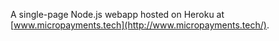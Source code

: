 A single-page Node.js webapp hosted on Heroku at [www.micropayments.tech](http://www.micropayments.tech/).
